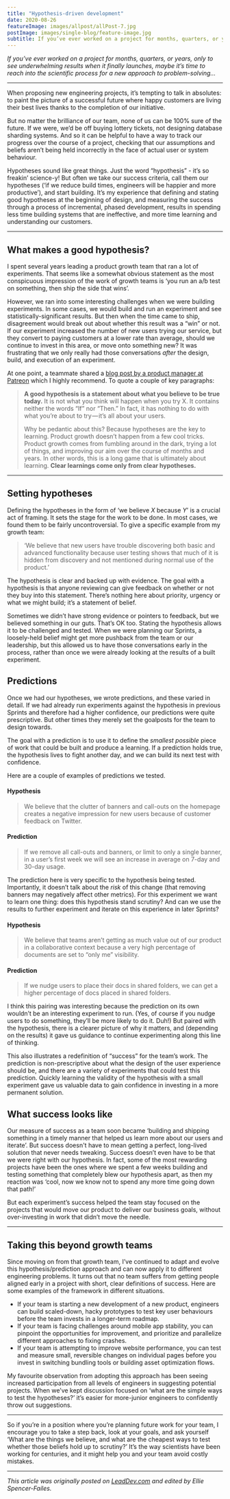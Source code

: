 ```yaml
---
title: "Hypothesis-driven development"
date: 2020-08-26
featureImage: images/allpost/allPost-7.jpg
postImage: images/single-blog/feature-image.jpg
subtitle: If you’ve ever worked on a project for months, quarters, or years, only to see underwhelming results when it finally launches, maybe it’s time to reach into the scientific process for a new approach to problem-solving…
---
```



_If you’ve ever worked on a project for months, quarters, or years, only to see underwhelming results when it finally launches, maybe it’s time to reach into the scientific process for a new approach to problem-solving…_

---

When proposing new engineering projects, it’s tempting to talk in absolutes: to paint the picture of a successful future where happy customers are living their best lives thanks to the completion of our initiative.

But no matter the brilliance of our team, none of us can be 100% sure of the future. If we were, we’d be off buying lottery tickets, not designing database sharding systems. And so it can be helpful to have a way to track our progress over the course of a project, checking that our assumptions and beliefs aren’t being held incorrectly in the face of actual user or system behaviour.

Hypotheses sound like great things. Just the word “hypothesis” - it’s so freakin’ science-y! But often we take our success criteria, call them our hypotheses (‘if we reduce build times, engineers will be happier and more productive’), and start building. It’s my experience that defining and stating good hypotheses at the beginning of design, and measuring the success through a process of incremental, phased development, results in spending less time building systems that are ineffective, and more time learning and understanding our customers.

---

## What makes a good hypothesis?

I spent several years leading a product growth team that ran a lot of experiments. That seems like a somewhat obvious statement as the most conspicuous impression of the work of growth teams is ‘you run an a/b test on something, then ship the side that wins’.

However, we ran into some interesting challenges when we were building experiments. In some cases, we would build and run an experiment and see statistically-significant results. But then when the time came to ship, disagreement would break out about whether this result was a “win” or not. If our experiment increased the number of new users trying our service, but they convert to paying customers at a lower rate than average, should we continue to invest in this area, or move onto something new?  It was frustrating that we only really had those conversations *after* the design, build, and execution of an experiment.

At one point, a teammate shared a [blog post by a product manager at Patreon](https://medium.com/@talraviv/thats-not-a-hypothesis-25666b01d5b4) which I highly recommend.  To quote a couple of key paragraphs:

> **A good hypothesis is a statement about what you believe to be true today.**
> It is not what you think will happen when you try X. It contains neither the words “If” nor
> “Then.” In fact, it has nothing to do with what you’re about to try — it’s all about your
> users.
> 
> Why be pedantic about this? Because hypotheses are the key to learning. Product growth
> doesn’t happen from a few cool tricks. Product growth comes from fumbling around in the
> dark, trying a lot of things, and improving our aim over the course of months and years. In
> other words, this is a long game that is ultimately about learning. **Clear learnings come
> only from clear hypotheses.**

---

## Setting hypotheses

Defining the hypotheses in the form of ‘we believe *X* because *Y*’ is a crucial act of framing. It sets the stage for the work to be done. In most cases, we found them to be fairly uncontroversial. To give a specific example from my growth team:

> ‘We believe that new users have trouble discovering both basic and advanced functionality because user testing shows that much of it is hidden from discovery and not mentioned during normal use of the product.’

The hypothesis is clear and backed up with evidence. The goal with a hypothesis is that anyone reviewing can give feedback on whether or not they buy into this statement. There’s nothing here about priority, urgency or what we might build; it’s a statement of belief.

Sometimes we didn’t have strong evidence or pointers to feedback, but we believed something in our guts. That’s OK too. Stating the hypothesis allows it to be challenged and tested. When we were planning our Sprints, a loosely-held belief might get more pushback from the team or our leadership, but this allowed us to have those conversations early in the process, rather than once we were already looking at the results of a built experiment.


## Predictions

Once we had our hypotheses, we wrote predictions, and these varied in detail. If we had already run experiments against the hypothesis in previous Sprints and therefore had a higher confidence, our predictions were quite prescriptive. But other times they merely set the goalposts for the team to design towards.

The goal with a prediction is to use it to define the *smallest possible* piece of work that could be built and produce a learning. If a prediction holds true, the hypothesis lives to fight another day, and we can build its next test with confidence.

Here are a couple of examples of predictions we tested.


#### Hypothesis
> We believe that the clutter of banners and call-outs on the homepage creates a negative impression for new users because of customer feedback on Twitter.
#### Prediction
> If we remove all call-outs and banners, or limit to only a single banner, in a user’s first week we will see an increase in average on 7-day and 30-day usage.


The prediction here is very specific to the hypothesis being tested. Importantly, it doesn’t talk about the *risk* of this change (that removing banners may negatively affect other metrics).  For this experiment we want to learn one thing: does this hypothesis stand scrutiny? And can we use the results to further experiment and iterate on this experience in later Sprints?


#### Hypothesis
> We believe that teams aren’t getting as much value out of our product in a collaborative context because a very high percentage of documents are set to “only me” visibility.
#### Prediction
> If we nudge users to place their docs in shared folders, we can get a higher percentage of docs placed in shared folders.


I think this pairing was interesting because the prediction on its own wouldn’t be an interesting experiment to run. (Yes, of course if you nudge users to do something, they’ll be more likely to do it. Duh!) But paired with the hypothesis, there is a clearer picture of why it matters, and (depending on the results) it gave us guidance to continue experimenting along this line of thinking.

This also illustrates a redefinition of “success” for the team’s work. The prediction is non-prescriptive about what the design of the user experience should be, and there are a variety of experiments that could test this prediction. Quickly learning the validity of the hypothesis with a small experiment gave us valuable data to gain confidence in investing in a more permanent solution.

## What success looks like

Our measure of success as a team soon became ‘building and shipping something in a timely manner that helped us learn more about our users and iterate’. But success doesn't have to mean getting a perfect, long-lived solution that never needs tweaking. Success doesn’t even have to be that we were right with our hypothesis. In fact, some of the most rewarding projects have been the ones where we spent a few weeks building and testing something that completely blew our hypothesis apart, as then my reaction was ‘cool, now we know not to spend any more time going down that path!’

But each experiment’s success helped the team stay focused on the projects that would move our product to deliver our business goals, without over-investing in work that didn’t move the needle.

---

## Taking this beyond growth teams

Since moving on from that growth team, I’ve continued to adapt and evolve this hypothesis/prediction approach and can now apply it to different engineering problems. It turns out that no team suffers from getting people aligned early in a project with short, clear definitions of success. Here are some examples of the framework in different situations.

* If your team is starting a new development of a new product, engineers can build scaled-down, hacky prototypes to test key user behaviours before the team invests in a longer-term roadmap.
* If your team is facing challenges around mobile app stability, you can pinpoint the opportunities for improvement, and prioritize and parallelize different approaches to fixing crashes.
* If your team is attempting to improve website performance, you can test and  measure small, reversible changes on individual pages before you invest in switching bundling tools or building asset optimization flows.

My favourite observation from adopting this approach has been seeing increased participation from all levels of engineers in suggesting potential projects. When we’ve kept discussion focused on ‘what are the simple ways to test the hypotheses?’ it’s easier for more-junior engineers to confidently throw out suggestions.

---

So if you’re in a position where you’re planning future work for your team, I encourage you to take a step back, look at your goals, and ask yourself ‘What are the things we believe, and what are the cheapest ways to test whether those beliefs hold up to scrutiny?’  It’s the way scientists have been working for centuries, and it might help you and your team avoid costly mistakes.

---
_This article was originally posted on [LeadDev.com](https://leaddev.com/technical-decision-making/hypothesis-driven-development) and edited by Ellie Spencer-Failes._